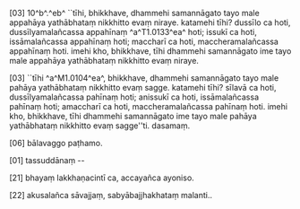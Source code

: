 [03] 10^b^.^eb^ ``tīhi, bhikkhave, dhammehi samannāgato tayo  male appahāya yathābhataṃ nikkhitto evaṃ niraye. katamehi tīhi?  dussīlo ca hoti, dussīlyamalañcassa appahīnaṃ ^a^T1.0133^ea^ hoti; issukī ca  hoti, issāmalañcassa appahīnaṃ hoti; maccharī ca hoti,  maccheramalañcassa appahīnaṃ hoti. imehi kho, bhikkhave, tīhi  dhammehi samannāgato ime tayo male appahāya yathābhataṃ nikkhitto evaṃ  niraye.

[03] ``tīhi ^a^M1.0104^ea^, bhikkhave, dhammehi samannāgato tayo male pahāya  yathābhataṃ nikkhitto evaṃ sagge. katamehi tīhi? sīlavā ca  hoti, dussīlyamalañcassa pahīnaṃ hoti; anissukī ca hoti,  issāmalañcassa pahīnaṃ hoti; amaccharī ca hoti, maccheramalañcassa  pahīnaṃ hoti. imehi kho, bhikkhave, tīhi dhammehi samannāgato ime  tayo male pahāya yathābhataṃ nikkhitto evaṃ sagge''ti. dasamaṃ.

[06] bālavaggo paṭhamo.

[01] tassuddānaṃ --

[21] bhayaṃ lakkhaṇacintī ca, accayañca ayoniso.

[22] akusalañca sāvajjaṃ, sabyābajjhakhataṃ malanti..